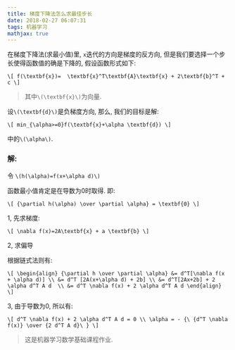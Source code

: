 ```yaml
---
title: 梯度下降法怎么求最佳步长
date: 2018-02-27 06:07:31
tags: 机器学习
mathjax: true
---
```


在梯度下降法(求最小值)里, `x`迭代的方向是梯度的反方向, 但是我们要选择一个步长使得函数值的确是下降的, 假设函数形式如下:

<!--more -->

`\[
f(\textbf{x})=  \textbf{x}^T\textbf{A}\textbf{x} + 2\textbf{b}^T + c
\]`

> 其中`\(\textbf{x}\)`为向量.


设`\(\textbf{d}\)`是负梯度方向, 那么, 我们的目标是解:

`\[
min_{\alpha>=0}f(\textbf{x}+\alpha \textbf{d})
\]`

中的`\(\alpha\)`.

### 解:

令 `\(h(\alpha)=f(x+\alpha d)\)`

函数最小值肯定是在导数为0时取得. 即:

`\[
{\partial h(\alpha) \over \partial \alpha} = \textbf{0}
\]`

1, 先求梯度:

`\[
\nabla f(x)=2A\textbf{x} + a \textbf{b}
\]`

2, 求偏导


根据链式法则有:

`\[
\begin{align}
{\partial h \over \partial \alpha} &= d^T[\nabla f(x + \alpha d)] \\
                                   &= d^T [2A(x+\alpha d) + 2b] \\
                                   &= d^T[2Ax+2b] + 2 \alpha d^T A d  \\
                                   &= d^T \nabla f(x) + 2 \alpha d^T A d
\end{align}
\]`

3, 由于导数为0, 所以有:

`\[
d^T \nabla f(x) + 2 \alpha d^T A d = 0 \\
\alpha = - {\ {d^T \nabla f(x)} \over {2 d^T A d}\ }
\]`

> 这是机器学习数学基础课程作业.